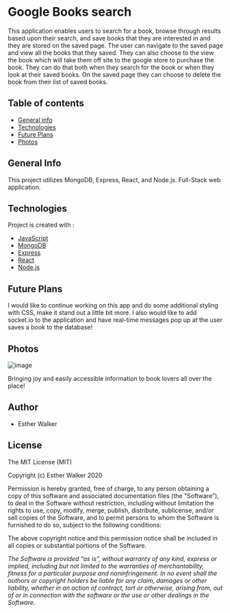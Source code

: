 # Google Books search

This application enables users to search for a book, browse through results based upon their search, and save books that they are interested in and they are stored on the saved page. The user  can navigate to the saved page and view all the books that they saved. They can also choose to the view the book which will take them off site to the google store to purchase the book. They can do that both when they search for the book or when they look at their saved books. On the saved page they can choose to delete the book from their list of saved books.

## Table of contents

- [General info](#general-info)
- [Technologies](#Technologies)
- [Future Plans](#future-plans)
- [Photos](#photos)

## General Info

This project utilizes MongoDB, Express, React, and Node.js. Full-Stack web application.
## Technologies

Project is created with :

- [JavaScript](https://www.javascript.com/)
- [MongoDB](https://www.mongodb.com/cloud/atlas/lp/try2?utm_source=google&utm_campaign=gs_americas_united%20states_search_brand_atlas_desktop&utm_term=mongodb&utm_medium=cpc_paid_search&utm_ad=e&gclid=CjwKCAjw4pT1BRBUEiwAm5QuR5tuT96X0aWGiPXx_vw-P5wzPq0Dio4OlRbGKRq_QWzuV2juDzhoXRoC_-UQAvD_BwE)
- [Express](https://www.npmjs.com/package/express)
- [React](https://reactjs.org/docs/create-a-new-react-app.html)
- [Node.js](https://nodejs.org/en/)

## Future Plans
I would like to continue working on this app and do some additional styling with CSS, make it stand out a little bit more. I also would like to add socket.io to the application and have real-time messages pop up at the user saves a book to the database!

## Photos

![image](https://elearningindustry.com/wp-content/uploads/2016/05/top-10-books-every-college-student-read-e1464023124869.jpeg)

Bringing joy and easily accessible information to book lovers all over the place!


## Author

- Esther Walker

## License

The MIT License (MIT)

Copyright (c) Esther Walker 2020

Permission is hereby granted, free of charge, to any person obtaining a copy
of this software and associated documentation files (the "Software"), to deal
in the Software without restriction, including without limitation the rights
to use, copy, modify, merge, publish, distribute, sublicense, and/or sell
copies of the Software, and to permit persons to whom the Software is
furnished to do so, subject to the following conditions:

The above copyright notice and this permission notice shall be included in
all copies or substantial portions of the Software.

*The Software is provided “as is”, without warranty of any kind, express or implied, including but not limited to the warranties of merchantability, fitness for a particular purpose and noninfringement. In no event shall the authors or copyright holders be liable for any claim, damages or other liability, whether in an action of contract, tort or otherwise, arising from, out of or in connection with the software or the use or other dealings in the Software.*